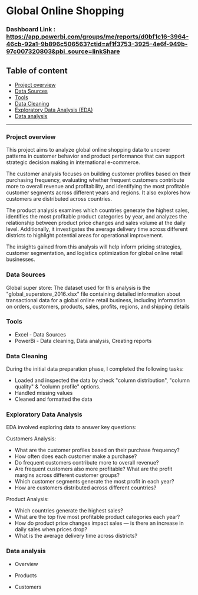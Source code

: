 # Global Online Shopping

### Dashboard Link : https://app.powerbi.com/groups/me/reports/d0bf1c16-3964-46cb-92a1-9b896c506563?ctid=af1f3753-3925-4e6f-949b-97c007320803&pbi_source=linkShare

## Table of content
- [Project overview](#project-overview)
- [Data Sources](#data-sources)
- [Tools](#tools)
- [Data Cleaning](#data-cleaning)
- [Exploratory Data Analysis (EDA)](#exploratory-data-analysis)
- [Data analysis](#data-analysis)
-------------------
### Project overview

This project aims to analyze global online shopping data to uncover patterns in customer behavior and product performance that can support strategic decision making in international e-commerce.

The customer analysis focuses on building customer profiles based on their purchasing frequency, evaluating whether frequent customers contribute more to overall revenue and profitability, and identifying the most profitable customer segments across different years and regions. It also explores how customers are distributed across countries.

The product analysis examines which countries generate the highest sales, identifies the most profitable product categories by year, and analyzes the relationship between product price changes and sales volume at the daily level. Additionally, it investigates the average delivery time across different districts to highlight potential areas for operational improvement.

The insights gained from this analysis will help inform pricing strategies, customer segmentation, and logistics optimization for global online retail businesses.

### Data Sources

Global super store: The dataset used for this analysis is the "global_superstore_2016.xlsx" file containing detailed information about transactional data for a global online retail business, including information on orders, customers, products, sales, profits, regions, and shipping details

### Tools

- Excel - Data Sources 
- PowerBi - Data cleaning, Data analysis, Creating reports

### Data Cleaning

During the initial data preparation phase, I completed the following tasks:

- Loaded and inspected the data by check "column distribution", "column quality" & "column profile" options.
- Handled missing values
- Cleaned and formatted the data

### Exploratory Data Analysis 

EDA involved exploring data to answer key questions:

Customers Analysis:

- What are the customer profiles based on their purchase frequency?
- How often does each customer make a purchase?
- Do frequent customers contribute more to overall revenue?
- Are frequent customers also more profitable? What are the profit margins across different customer groups?
- Which customer segments generate the most profit in each year?
- How are customers distributed across different countries?

Product Analysis:

- Which countries generate the highest sales?
- What are the top five most profitable product categories each year?
- How do product price changes impact sales — is there an increase in daily sales when prices drop?
- What is the average delivery time across districts?

### Data analysis

- Overview

- Products 

- Customers 

